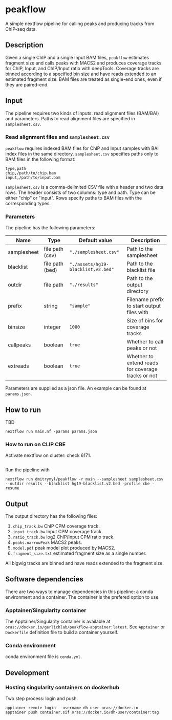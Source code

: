 # peakflow
A simple nextflow pipeline for calling peaks and producing tracks from ChIP-seq data.

## Description
Given a single ChIP and a single Input BAM files, `peakflow` estimates fragment size and calls peaks with MACS2 and produces coverage tracks for ChIP, Input, and ChIP/Input ratio with deepTools. Coverage tracks are binned according to a specified bin size and have reads extended to an estimated fragment size. BAM files are treated as single-end ones, even if they are paired-end.

## Input
The pipeline requires two kinds of inputs: read alignment files (BAM/BAI) and parameters. Paths to read alignment files are specified in `samplesheet.csv`.

### Read alignment files and `samplesheet.csv`
`peakflow` requires indexed BAM files for ChIP and Input samples with BAI index files in the same directory. `samplesheet.csv` specifies paths only to BAM files in the following format:

```
type,path
chip,/path/to/chip.bam
input,/path/to/input.bam

```

`samplesheet.csv` is a comma-delimited CSV file with a header and two data rows. The header consists of two columns: type and path. Type can be either "chip" or "input". Rows specify paths to BAM files with the corresponding types.

### Parameters
The pipeline has the following parameters:

| Name        | Type            | Default value                      | Description                                        |
|-------------|-----------------|------------------------------------|----------------------------------------------------|
| samplesheet | file path (csv) | `"./samplesheet.csv"`              | Path to the samplesheet                            |
| blacklist   | file path (bed) | `"./assets/hg19-blacklist.v2.bed"` | Path to the blacklist file                         |
| outdir      | file path       | `"./results"`                      | Path to the output directory                       |
| prefix      | string          | `"sample"`                         | Filename prefix to start output files with         |
| binsize     | integer         | `1000`                             | Size of bins for coverage tracks                   |
| callpeaks   | boolean         | `true`                             | Whether to call peaks or not                       |
| extreads    | boolean         | `true`                             | Whether to extend reads for coverage tracks or not |

Parameters are supplied as a json file. An example can be found at `params.json`.

## How to run
TBD
```{bash}
nextflow run main.nf -params params.json
```

### How to run on CLIP CBE
Activate nextflow on cluster: check 6171.
```
```
Run the pipeline with
```
nextflow run dmitrymyl/peakflow -r main --samplesheet samplesheet.csv --outdir results --blacklist hg19-blacklist.v2.bed -profile cbe -resume
```

## Output
The output directory has the following files:

1. `chip_track.bw` ChIP CPM coverage track.
2. `input_track.bw` Input CPM coverage track.
3. `ratio_track.bw` log2 ChIP/Input CPM ratio track.
4. `peaks.narrowPeak` MACS2 peaks.
5. `model.pdf` peak model plot produced by MACS2. 
6. `fragment_size.txt` estimated fragment size as a single number.

All bigwig tracks are binned and have reads extended to the fragment size.

## Software dependencies

There are two ways to manage dependencies in this pipeline: a conda environment and a container. The container is the prefered option to use.

### Apptainer/Singularity container

The Apptainer/Singularity container is available at `oras://docker.io/gerlichlab/peakflow-apptainer:latest`. See `Apptainer` or `Dockerfile` definition file to build a container yourself.

### Conda environment
conda environment file is `conda.yml`.

## Development

### Hosting singularity containers on dockerhub

Two step process: login and push.
```
apptainer remote login --username dh-user oras://docker.io
apptainer push container.sif oras://docker.io/dh-user/container:tag
```
